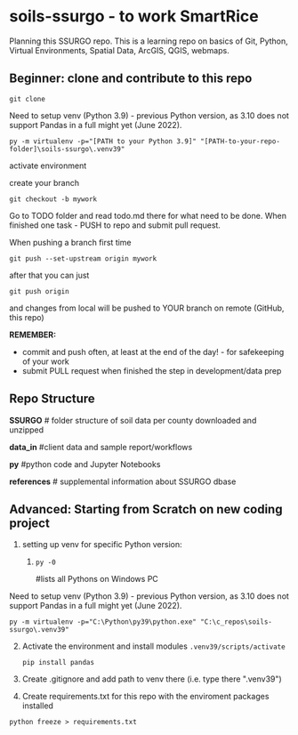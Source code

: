 # soils-ssurgo - to work SmartRice

Planning this SSURGO repo. This is a learning repo on basics of Git, Python, Virtual Environments, Spatial Data, ArcGIS, QGIS, webmaps.

## Beginner: clone and contribute to this repo

`git clone `


Need to setup venv (Python 3.9) - previous Python version, as 3.10 does not support Pandas in a full might yet (June 2022).

`py -m virtualenv -p="[PATH to your Python 3.9]" "[PATH-to-your-repo-folder]\soils-ssurgo\.venv39"`

activate environment

create your branch

`git checkout -b mywork`

Go to TODO folder and read todo.md there for what need to be done. When finished one task - PUSH to repo and submit pull request.

When pushing a branch first time 

`git push --set-upstream origin mywork`

after that you can just

`git push origin`

and changes from local will be pushed to YOUR branch on remote (GitHub, this repo)

**REMEMBER:** 

* commit and push often, at least at the end of the day! - for safekeeping of your work
*  submit PULL request when finished the step in development/data prep

## Repo Structure

**SSURGO** # folder structure of soil data per county downloaded and unzipped

**data_in**  #client data and sample report/workflows

**py**  #python code and Jupyter Notebooks

**references** # supplemental information about SSURGO dbase


## Advanced: Starting from Scratch on new coding project

1. setting up venv for specific Python version:
   1. ```
      py -0
      ```

      #lists all Pythons on Windows PC

Need to setup venv (Python 3.9) - previous Python version, as 3.10 does not support Pandas in a full might yet (June 2022). 

`py -m virtualenv -p="C:\Python\py39\python.exe" "C:\c_repos\soils-ssurgo\.venv39"`

2. Activate the environment and install modules
   `.venv39/scripts/activate`

   `pip install pandas`
3. Create .gitignore and add path to venv there (i.e. type there ".venv39")
4. Create requirements.txt for this repo with the enviroment packages installed

`python freeze > requirements.txt`
